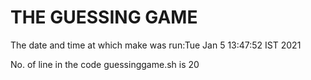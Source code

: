 # THE GUESSING GAME

The date and time at which make was run:Tue Jan  5 13:47:52 IST 2021

No. of line in the code guessinggame.sh is 20
